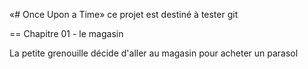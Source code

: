 «# Once Upon a Time»
ce projet est destiné à tester git

== Chapitre 01 - le magasin

La petite grenouille décide d'aller au magasin pour acheter un parasol

